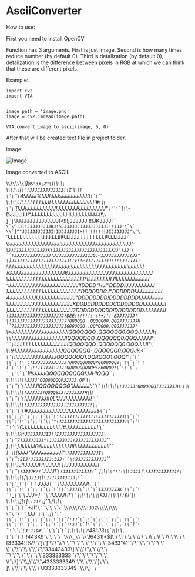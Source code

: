 # AsciiConverter

How to use:

First you need to install OpenCV

Function has 3 arguments. First is just image. Second is how many times reduce number (by default 0).
Third is detalization (by default 0), detalization is the difference between pixels in RGB at which we can think that these are different pixels.

Example:

```
import cv2
import VTA


image_path = 'image.png'
image = cv2.imread(image_path)

VTA.convert_image_to_ascii(image, 6, 0)
```

After that will be created text file in project folder.


Image:

![Image](https://img.favpng.com/6/25/22/squidward-tentacles-patrick-star-plankton-and-karen-morty-smith-character-png-favpng-qLV8Vuxq2pgsYWyMFqsdCn78W.jpg)


Image converted to ASCII:

\\`\`\\`\`\\`\`\\`\`\]_]`@&"3X\Z^\`\\`\`\\`\`\\`\`\
\\`\`\\`]`\\`\`\[`!"!JJJJJJJJJJJJ2!!Z`\`\\`\`\\`]`\
``\`\``\`\``\`4!JJJJ%!JJIJJJ!JJJJJJJJJ!]``\`\``\`\`
\\`\`\\`\`\\!JIJJJJJJJJJHJJJJJJJIJJJJ!JJ!#`\`\\`\`\
``\`\``\`[!JJ!JJJJJJJJJJ!JJJJJJJ!JJJJJJJJJ"`\``\`\`
\\`\`\\_-DJJJJJJ!"JJJJJJJJJJJIJIIIJJJJJJJJJJ!\\`\`\
]\`\`]\"JJJJJJJJJJJJJJJI<!!!;JJJJJJ:!!!JKJJJJ!\`\`\
``\`\^!JI!JJJJJJJJJKJ!%JJJJJJJJJJJJJJJJJI!!IJJ!\`\`
\\`]^"JJJJJJJJJJJI!IJJJJJJJIH!!!!!!!!!JIJJJJJJJ"\`\
``\`!JJJJJJJJJJJJJJJJJII!!JJJJJJJJJJJJJJ!!JJJJJJ!\`
\\_!JJJJJJJJJJJJJJJJJ!!JJJJJJJJJJJJJJJJJJJJ!!IJJI-\
\\`JJJJJJJJJJJJJJJK!JJJJJJJJJJJJJJJJJJJJJJJJJ"!JJ'\
``!JJJJJJJJJJJJJJ!JJJJJJJJJJJJIIJG:<IJJJJJJJJJJ(JJ"
\]JJJJJJJJJJJJJJJJJJJJJJII>!!EJJJJJJJJJJ!!!IJJJJJJ!
`!JJJJJJJJJJJJJJJJJJJJJ!!JJJJJJJJJJJJJJJJJJI!IJJJJJ
]GJJJJJJJJJJJJJJJJJJI!JJJJJJJJJJJJJJJJJJJJJJJJJJJJJ
\JJJJJJJJJJJJJJJJJJJJJJJJJJHIJJJJJJJIJIIJJJJJJJJJJJ
^JJJJJJJJJJJJJJJJJJJJJJJJI!DDDD"HJI"DDDD!JJJJJJJJJJ
)JJJJJJJJJJJJJJJJJJJJJJJJ"DDDDDDCJ"DDDDDD!JJJJJJJJJ
4JJJJJJJJJIJJJJJJJJJJJJJ"DDDDDDDD!DDDDDDDDIJJJJJJJJ
\JJJJJJJJJJJJJJJJJJJJJJKDDDDDDDDDDCDDDDDDD!JJJJJJJI
]JJJJJJJJJJJJJJJJJJJJJJ2DDDDDDDDDD!DDDDDDDDJJJJJJJI
`!JJJJJJJJJJJJJJJJJJJJJ!DEE!!!!!!!-!!+)!!-EJJJJJJJ!
\!JJJJJJJJJJJJJJJJJJJJJ!QQQQQQ..QQQQQQ0.QQQJJJJJJJH
``7JJJJJJJJJJJJJJJJJJJIQQQQQQQ..QQPQQQ0.QQQJJJJJJ!`
\\*JJJJJJJJJJJJJJJJJJJIQQQQQQQ..QQQQQQ0.QQQJJJJJI`\
\\`!JJJJJJJJJJJJJJJJJJIQQQQQQQ..QQQQQQ0.QQQJJJJJ'`\
``\`!JJJJJJJJJJJJJJJJJJQQQQQQQ..QQQQQQ0.QQQJJJI"`\`
\\`\`!HJJJJJJJJJJJJJJJJQQQQQQQ-.QQQQQQ0.QQQJK<\`\`\
``\`\``!IJJJJJJJJJJIJJJQQQQQQQ1.QQRQQQ1.QQQI"``\`\`
\\`\`\\_:!IJJJJJJJJJJJJ!QQQQQQQQQQPQQQQQQQ8\`\\`\`\
\[`\`\\`\`\!!IIJIJJ!JJJ'QQQQQQQQQQH!FRQQQQ!\`\\`\`\
`_\`\``\`\``\`\`1!!!JJJJQQQQQQQQQQ!JJH!QQQ\`\``\`\`
\\`\`\\`\`\\`\`\\`\!JJJJ"QQQQQQQQPJJJJJ.OP`\`\\`\`\
``\`\``\`\``\`\``\`!JJJJIQQQQQQQQ"JJJJJJI!\`\``\`\`
\\`\`\\`\`\\`\`\\`\!JJJJJ"QQQQQQQIJJJJJJJH!\`\\`\`\
\\`\`\\`\`\\`\`\\`\!JJJJJJ!QQQQSJJ!JJJJJJJH\`\\`\`\
``\`\``\`\``\`\``\`!JJJJJJJ#0L"JJJ!JJJJJJJJ!\``\`\`
\\`\`\\`\`\\`\`\\`\!JJJJJJJJJJJJJJ!JJJJJJJJJ!\\`\`\
``\`\``\`\``\`\``\`#JJJJJJJJJJJJJJ!JJJJJJJJJ&``\`\`
\\`\`]\`\`\\`\`\\`\'JJJJJJJJJJJJJJ!JJJJJJJJJJ\\`\`\
\\`\`\\`\`\\`\`\\`"!JJJJJJJJJJJJJJJJJJJJJJJJJ!\`\`\
``\`\``\`\``\`\`!CJJJJJJIJJJJJIIJ#JJJJJJJJJJJ!`\`\`
\\`\`\\`\`\\`]X*JJJJJJJJIJ!!IJJJJJJJJJJJJJJJJJ\`\`\
``\`\``\`\``Z!JJJJJJJI"!JJJJJJJJJ!JJJJJJJJJJJJ`\`\`
\]`\`\\`\`\\]JIJJJJG&JJJJJJJJJJII!JJJJJJJJJJJI\`\`\
]\`\`\\`\`\[!JJJ"!JJJJJJJJJJ!"\\`!JJJJJJJJJJJI\`\`\
``\`\``\`\``!JIJ!JJJJJJIJ!3JJ+``\!JJJJJJJJJJJJ`\`\`
\\`\`\\`\`\\!JIIJJJJJH!!JJIJJ`\\`!JJJJJJJJJJJI\`\`\
``\`\``\`\``\!JJJJK!!`\`JJJJI\``\!JJJJJJJJJJJ!`\`\`
\]`\`\\`\`\\`\"!!!\`\\`\JJJJ!`\\`!JJJJJJJJJJJ!\`\`\
\\`\`\\`\`\\`\`\\`\`\[`\JJIJ\`\\`\JJJJJJJJJJJ\\`\`\
``\`\`_\`\``\`\``\`\``\`JJJJ`\``\`!JJJJJJJJJ!``\`\`
\\`\`\\`\`\\`\`\\`\`\\`\JJJI\`\\`\`1JJJJJJJK`\\`\`\
``\`\``\`\_`\`\``\`\``\`JJJ=`]``\`\`!IJJJJH!\``\`\`
\\`\`\\`\`\\`\`\\`\`\\`\FJJ!\`\\`\`\\`!!E!`\`\]`\`\
\\`\`\\`\`\\`\`][`\`\[`\:JJ!\`]\`\`\\`]`\\`\`\\`\`\
``\`\``\`\``\`\``\`\`_\`+JI"`\``\`\``\`\``\`\``\`\`
\\`\`\\`\`\\`\`\\`\`\\`\!JJZ\`\\`\`\\`\`\\`\`\\`\`\
``\`\``\`\``\`\`_\`\``\`!JJ\`\``\`\``\`\``\`]``\`\`
\\`\`\\`\`\\`\`\\`\`\\`[!JJ`\`\\`\`\\`\`\\`\`\\`\`\
\\`\`\\`\`\\`]`\\`\`]\`!!JJ`\`]\`\`\\`\`\\`\`\\`]`\
``\`\``\`\``\`\``\`\``[3!JJ$#\``\`\``\`\``\`\``\`\`
\\`\`\\`\`\\`\`\\`\`\\^43IJ!3`\\`\`\\`\`\\`\`\\`\`\
``\`\``\`\``\`\``\`\`_!443K!!\``\`\``\`\``\`\``\`\`
\\`\`\\`\_\\`\`\\`\`\\!6431!*$]\`\`\]`\`\\`\`\\`\`\
\\`\`\\`\`\\`\`\\`\`\[33334!!%\\`\`]\`]`\\`\`\\`\`\
``\`\``\`\``\`\``\`\`,34!!3"41``\`\``\`\``\`\``\`\`
\]`\`\\`\`\\`\`\\`\`\"33443433\]`\`\\`\`\\`\`\\`\`\
``\`\``\`\``\`\``\`\`333333333``\`\``\`\``\`\``\`\`
\\`\`\]`\`\\_\`\\`\`\433333334!\`\`\\`\`\\`\`]\`\`\
]\`\`\\`\`\\`\`\\`\`U333333334$\`\`\\`\`\\`\`]\`\`\
